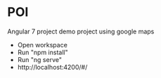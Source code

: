 # POI

Angular 7 project demo project using google maps

<ul>
  <li>Open workspace</li> 
  <li>Run "npm install"</li>
  <li>Run "ng serve"</li>
  <li>http://localhost:4200/#/</li>
</ul>
